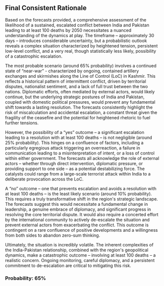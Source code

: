 ## Final Consistent Rationale

Based on the forecasts provided, a comprehensive assessment of the likelihood of a sustained, escalated conflict between India and Pakistan leading to at least 100 deaths by 2050 necessitates a nuanced understanding of the dynamics at play. The timeframe – approximately 30 days – introduces considerable uncertainty, but a probabilistic outlook reveals a complex situation characterized by heightened tension, persistent low-level conflict, and a very real, though statistically less likely, possibility of a catastrophic escalation.

The most probable scenario (around 65% probability) involves a continued state of “near-war” - characterized by ongoing, contained artillery exchanges and skirmishes along the Line of Control (LoC) in Kashmir. This reflects a historical pattern of intermittent conflict, driven by territorial disputes, nationalist sentiment, and a lack of full trust between the two nations. Diplomatic efforts, often mediated by external actors, would likely continue, but the underlying strategic postures of India and Pakistan, coupled with domestic political pressures, would prevent any fundamental shift towards a lasting resolution. The forecasts consistently highlight the risk of miscalculation and accidental escalation, a constant threat given the fragility of the ceasefire and the potential for heightened rhetoric to fuel further tensions.

However, the possibility of a “yes” outcome – a significant escalation leading to a resolution with at least 100 deaths – is not negligible (around 25% probability). This hinges on a confluence of factors, including a particularly egregious attack triggering an overreaction, a failure in communication leading to a misinterpretation of intent, or a loss of control within either government. The forecasts all acknowledge the role of external actors – whether through direct intervention, diplomatic pressure, or providing support to one side – as a potential destabilizing force. The catalysts could range from a large-scale terrorist attack within India to a deliberate provocation across the LoC.

A “no” outcome – one that prevents escalation and avoids a resolution with at least 100 deaths – is the least likely scenario (around 10% probability). This requires a truly transformative shift in the region's strategic landscape. The forecasts suggest this would necessitate a fundamental change in leadership, a genuine embrace of diplomacy, and significant progress in resolving the core territorial dispute. It would also require a concerted effort by the international community to actively de-escalate the situation and prevent external actors from exacerbating the conflict. This outcome is contingent on a rare confluence of positive developments and a willingness from both sides to abandon zero-sum thinking.

Ultimately, the situation is incredibly volatile. The inherent complexities of the India-Pakistan relationship, combined with the region's geopolitical dynamics, make a catastrophic outcome – involving at least 100 deaths – a realistic concern. Ongoing monitoring, careful diplomacy, and a persistent commitment to de-escalation are critical to mitigating this risk.

### Probability: 65%